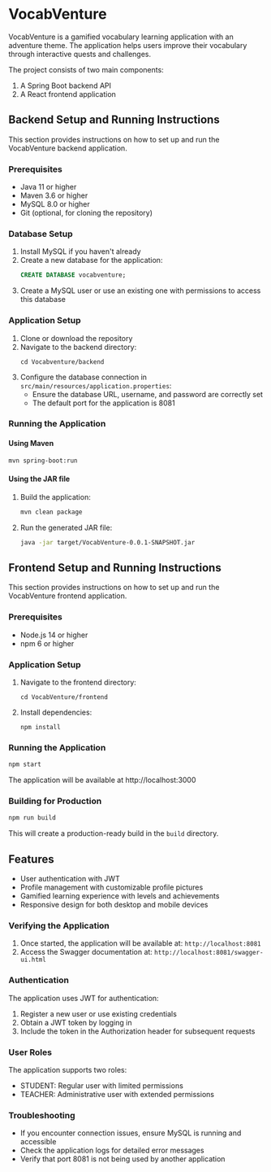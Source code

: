 # VocabVenture

VocabVenture is a gamified vocabulary learning application with an adventure theme. The application helps users improve their vocabulary through interactive quests and challenges.

The project consists of two main components:
1. A Spring Boot backend API
2. A React frontend application

## Backend Setup and Running Instructions

This section provides instructions on how to set up and run the VocabVenture backend application.

### Prerequisites

- Java 11 or higher
- Maven 3.6 or higher
- MySQL 8.0 or higher
- Git (optional, for cloning the repository)

### Database Setup

1. Install MySQL if you haven't already
2. Create a new database for the application:
   ```sql
   CREATE DATABASE vocabventure;
   ```
3. Create a MySQL user or use an existing one with permissions to access this database

### Application Setup

1. Clone or download the repository
2. Navigate to the backend directory:
   ```
   cd Vocabventure/backend
   ```
3. Configure the database connection in `src/main/resources/application.properties`:
   - Ensure the database URL, username, and password are correctly set
   - The default port for the application is 8081

### Running the Application

#### Using Maven

```bash
mvn spring-boot:run
```

#### Using the JAR file

1. Build the application:
   ```bash
   mvn clean package
   ```
2. Run the generated JAR file:
   ```bash
   java -jar target/VocabVenture-0.0.1-SNAPSHOT.jar
   ```

## Frontend Setup and Running Instructions

This section provides instructions on how to set up and run the VocabVenture frontend application.

### Prerequisites

- Node.js 14 or higher
- npm 6 or higher

### Application Setup

1. Navigate to the frontend directory:
   ```
   cd VocabVenture/frontend
   ```
2. Install dependencies:
   ```
   npm install
   ```

### Running the Application

```bash
npm start
```

The application will be available at http://localhost:3000

### Building for Production

```bash
npm run build
```

This will create a production-ready build in the `build` directory.

## Features

- User authentication with JWT
- Profile management with customizable profile pictures
- Gamified learning experience with levels and achievements
- Responsive design for both desktop and mobile devices

### Verifying the Application

1. Once started, the application will be available at: `http://localhost:8081`
2. Access the Swagger documentation at: `http://localhost:8081/swagger-ui.html`

### Authentication

The application uses JWT for authentication:
1. Register a new user or use existing credentials
2. Obtain a JWT token by logging in
3. Include the token in the Authorization header for subsequent requests

### User Roles

The application supports two roles:
- STUDENT: Regular user with limited permissions
- TEACHER: Administrative user with extended permissions

### Troubleshooting

- If you encounter connection issues, ensure MySQL is running and accessible
- Check the application logs for detailed error messages
- Verify that port 8081 is not being used by another application